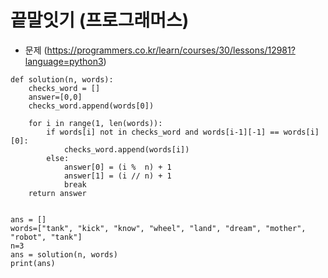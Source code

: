 # 끝말잇기 (프로그래머스)
- 문제 (https://programmers.co.kr/learn/courses/30/lessons/12981?language=python3)

```
def solution(n, words):
    checks_word = []
    answer=[0,0]
    checks_word.append(words[0])

    for i in range(1, len(words)):
        if words[i] not in checks_word and words[i-1][-1] == words[i][0]:
            checks_word.append(words[i])
        else:
            answer[0] = (i %  n) + 1
            answer[1] = (i // n) + 1
            break
    return answer


ans = []
words=["tank", "kick", "know", "wheel", "land", "dream", "mother", "robot", "tank"]
n=3
ans = solution(n, words)
print(ans)
```
